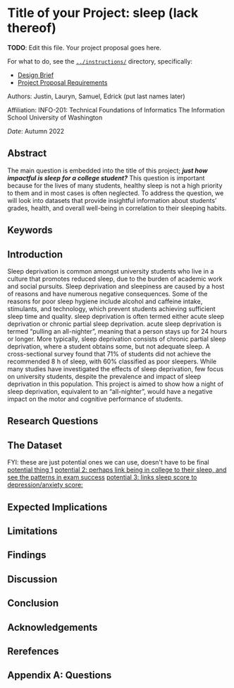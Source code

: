 # Title of your Project: sleep (lack thereof)

**TODO**: Edit this file. Your project proposal goes here.

For what to do, see the [`../instructions/`](../instructions/) directory, specifically:

* [Design Brief](../instructions/project-design-brief.pdf)
* [Project Proposal Requirements](../instructions/p01-proposal-requirements.md)

Authors: Justin, Lauryn, Samuel, Edrick (put last names later)

Affiliation: INFO-201: Technical Foundations of Informatics
The Information School
University of Washington

*Date*: Autumn 2022

## Abstract
The main question is embedded into the title of this project; _**just how impactful is sleep for a college student?**_ This question is important because for the lives of many students, healthy sleep is not a high priority to them and in most cases is often neglected. To address the question, we will look into datasets that provide insightful information about students’ grades, health, and overall well-being in correlation to their sleeping habits.

## Keywords


## Introduction
Sleep deprivation is common amongst university students who live in a culture that promotes reduced sleep, due to the burden of academic work and social pursuits. Sleep deprivation and sleepiness are caused by a host of reasons and have numerous negative consequences. Some of the reasons for poor sleep hygiene include alcohol and caffeine intake, stimulants, and technology, which prevent students achieving sufficient sleep time and quality.  sleep deprivation is often termed either acute sleep deprivation or chronic partial sleep deprivation. acute sleep deprivation is termed “pulling an all-nighter”, meaning that a person stays up for 24 hours or longer. More typically, sleep deprivation consists of chronic partial sleep deprivation, where a student obtains some, but not adequate sleep. A cross-sectional survey found that 71% of students did not achieve the recommended 8 h of sleep, with 60% classified as poor sleepers. While many studies have investigated the effects of sleep deprivation, few focus on university students, despite the prevalence and impact of sleep deprivation in this population. This project is aimed to show how a night of sleep deprivation, equivalent to an “all-nighter”, would have a negative impact on the motor and cognitive performance of students.






## Research Questions


## The Dataset
FYI: these are just potential ones we can use, doesn't have to be final
[potential thing 1](https://www.kaggle.com/datasets/nabilajahan/student-study-performance)
[potential 2: perhaps link being in college to their sleep, and see the patterns in exam success](https://www.kaggle.com/datasets/spscientist/students-performance-in-exams)
[potential 3: links sleep score to depression/anxiety score:](https://dataverse.harvard.edu/dataset.xhtml?persistentId=doi:10.7910/DVN/94KDOL)
## Expected Implications


## Limitations


## Findings


## Discussion


## Conclusion


## Acknowledgements


## Rerefences


## Appendix A: Questions
